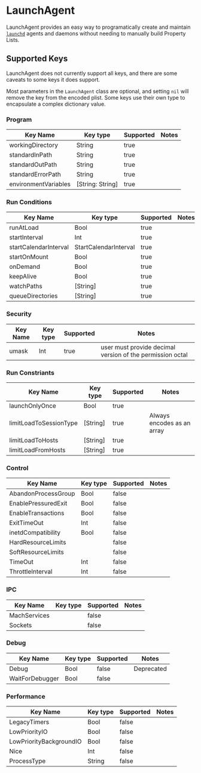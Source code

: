 # LaunchAgent

LaunchAgent provides an easy way to programatically create and maintain [`launchd`][launchd] agents and daemons without needing to manually build Property Lists. 

[launchd]: http://www.launchd.info

## Supported Keys

LaunchAgent does not currently support all keys, and there are some caveats to some keys it does support. 

Most parameters in the `LaunchAgent` class are optional, and setting `nil` will remove the key from the encoded plist. 
Some keys use their own type to encapsulate a complex dictionary value. 

### Program
| Key Name             | Key type         | Supported | Notes |
|----------------------|------------------|-----------|-------|
| workingDirectory     | String           | true      | |
| standardInPath       | String           | true      | |
| standardOutPath      | String           | true      | |
| standardErrorPath    | String           | true      | |
| environmentVariables | [String: String] | true      | |

### Run Conditions
| Key Name              | Key type              | Supported | Notes |
|-----------------------|-----------------------|-----------|-------|
| runAtLoad             | Bool                  | true     | |
| startInterval         | Int                   | true     | |
| startCalendarInterval | StartCalendarInterval | true     | |
| startOnMount          | Bool                  | true     | |
| onDemand              | Bool                  | true     | |
| keepAlive             | Bool                  | true     | |
| watchPaths            | [String]              | true     | |
| queueDirectories      | [String]              | true     | |

### Security
| Key Name | Key type | Supported | Notes |
|----------|----------|-----------|-------|
| umask    | Int      | true      | user must provide decimal version of the permission octal |

### Run Constriants
| Key Name               | Key type | Supported | Notes |
|------------------------|----------|-----------|-------|
| launchOnlyOnce         | Bool     | true      | |
| limitLoadToSessionType | [String] | true      | Always encodes as an array |
| limitLoadToHosts       | [String] | true      | |
| limitLoadFromHosts     | [String] | true      | |


### Control
| Key Name            | Key type | Supported | Notes |
|---------------------|----------|-----------|-------|
| AbandonProcessGroup | Bool     | false     |       |
| EnablePressuredExit | Bool     | false     |       |
| EnableTransactions  | Bool     | false     |       |
| ExitTimeOut         | Int      | false     |       |
| inetdCompatibility  | Bool     | false     |       |
| HardResourceLimits  |          | false     |       |
| SoftResourceLimits  |          | false     |       |
| TimeOut             | Int      | false     |       |
| ThrottleInterval    | Int      | false     |       |

### IPC
| Key Name     | Key type | Supported | Notes |
|--------------|----------|-----------|-------|
| MachServices |          | false     |       |
| Sockets      |          | false     |       |


### Debug
| Key Name        | Key type | Supported | Notes |
|-----------------|----------|-----------|-------|
| Debug           | Bool     | false     | Deprecated |
| WaitForDebugger | Bool     | false     |            |

### Performance
| Key Name                | Key type | Supported | Notes |
|-------------------------|----------|-----------|-------|
| LegacyTimers            | Bool     | false     | |
| LowPriorityIO           | Bool     | false     | |
| LowPriorityBackgroundIO | Bool     | false     | |
| Nice                    | Int      | false     | |
| ProcessType             | String   | false     | |

